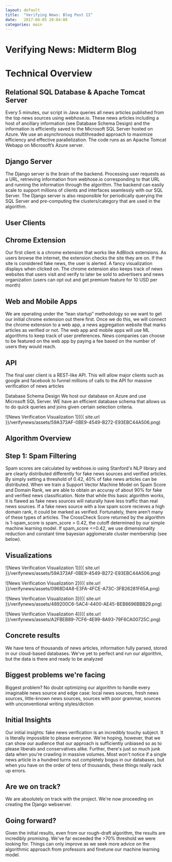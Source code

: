 ```yaml
---
layout: default
title:  "Verifying News: Blog Post II"
date:   2017-04-05 20:04:00
categories: main
---
```

# Verifying News: Midterm Blog

# Technical Overview

## Relational SQL Database & Apache Tomcat Server

Every 5 minutes, our script in Java queries all news articles published from the top news sources using
webhose.io. These news articles including a host of ancillary information (see Database Schema Design)
and the information is efficiently saved to the Microsoft SQL Server hosted on Azure. We use an
asynchronous multithreaded approach to maximize efficiency and effective parallelization. The code
runs as an Apache Tomcat Webapp on Microsoft’s Azure server.

## Django Server
The Django server is the brain of the backend. Processing user requests as a URL, retrieving information from webhose.io corresponding to that URL and running the information through the algorithm. The
backend can easily scale to support millions of clients and interfaces seamlessly with our SQL Server. The
Django server is also responsible for periodically querying the SQL Server and pre-computing the
clusters/category that are used in the algorithm.

## User Clients
## Chrome Extension
Our first client is a chrome extension that works like AdBlock extensions. As users browse the internet,
the extension checks the site they are on. If the site is considered fake news, the user is alerted. A fancy
visualization displays when clicked on. The chrome extension also keeps track of news websites that users visit and verify to later be sold to advertisers and news organization (users can opt out and get
premium feature for 10 USD per month)

## Web and Mobile Apps 
We are operating under the “lean startup” methodology so we want to get our initial chrome extension
out there first. Once we do this, we will connect the chrome extension to a web app, a news aggregation
website that marks articles as verified or not. The web app and mobile apps will use ML algorithms to
keep track of user preferences. News companies can choose to be featured on the web app by paying a
fee based on the number of users they would reach.

## API 
The final user client is a REST-like API. This will allow major clients such as google and facebook to funnel
millions of calls to the API for massive verification of news articles

Database Schema Design 
We host our database on Azure and use Microsoft SQL Server. WE have an efficient database schema that allows us to do quick queries and joins given certain selection criteria. 

![News Verification Visualization 1]({{ site.url }}/verifynews/assets/59A373AF-0BE9-4549-B272-E93EBC44A506.png)

## Algorithm Overview

## Step 1: Spam Filtering

Spam scores are calculated by webhose.io using Stanford's NLP library and are clearly distributed differently for fake news sources and
verified articles. By simply setting a threshold of 0.42, 40% of fake news articles can be distributed.
When we train a Support Vector Machine Model on Spam Score and Domain Rank, we are able to obtain
an accuray of about 90% for fake and verified news classification. Note that while this basic algorithm
works, it is flawed as fake news sources will naturally have less traffic than real news sources. If a fake
news source with a low spam score recieves a high domain rank, it could be marked as verified.
Fortunately, there aren’t many of these types of articles. The CrossCheck Score returned by the
algorithm is 1-spam_score is spam_score > 0.42, the cutoff determined by our simple machine learning
model. If spam_score <=0.42, we use dimensionality reduction and constant time bayesian agglomerate cluster membership (see below). 


## Visualizations
![News Verification Visualization 1]({{ site.url }}/verifynews/assets/59A373AF-0BE9-4549-B272-E93EBC44A506.png)

![News Verification Visualization 2]({{ site.url }}/verifynews/assets/0968D4A8-E3FA-4FCE-A73C-3FB26281F65A.png)

![News Verification Visualization 3]({{ site.url }}/verifynews/assets/489200C6-5AC4-4400-AE45-BEB8696BBB29.png)

![News Verification Visualization 4]({{ site.url }}/verifynews/assets/A2FBEB89-7CF6-4E99-8A93-79F6CA00725C.png)
## Concrete results
We have tens of thousands of news articles, information fully parsed, stored in our cloud-based databases. We've yet to perfect and run our algorithm, but the data is there and ready to be analyzed

## Biggest problems we're facing
Biggest problem? No doubt optimizing our algorithm to handle every imaginable news source and edge case: local news sources, fresh news sources, little-known news sources, sources with poor grammar, sources with unconventional writing styles/diction

## Initial Insights

Our initial insights: fake news verification is an incredibly touchy subject. It is literally impossible to please everyone. We're hoping, however, that we can show our audience that our approach is sufficiently unbiased so as to please liberals and conservatives alike. Further, there's just so much junk data when you're crawling in massive volumes. Most won't notice if a single news article in a hundred turns out completely bogus in our databases, but when you have on the order of tens of thousands, these things really rack up errors. 

## Are we on track?
We are absolutely on track with the project. We're now proceeding on creating the Django webserver.


## Going forward?
Given the initial results, even from our rough-draft algorithm, the results are incredibly promising. We've far exceeded the >70% threshold we were looking for. Things can only improve as we seek more advice on the algorithmic approach from professors and finetune our machine learning model. 
